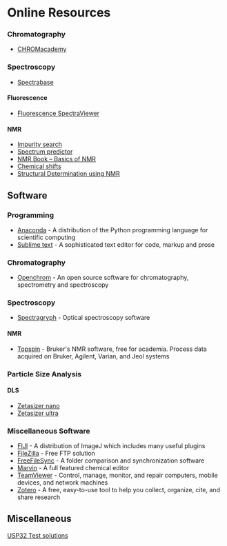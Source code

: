 # Online Resources

### Chromatography

* [CHROMacademy](https://www.chromacademy.com/)

### Spectroscopy

* [Spectrabase](https://spectrabase.com/)

#### Fluorescence

* [Fluorescence SpectraViewer](https://www.thermofisher.com/uk/en/home/life-science/cell-analysis/labeling-chemistry/fluorescence-spectraviewer.html#!/)

#### NMR

* [Impurity search](https://st-protein02.chem.au.dk/impurities/)
* [Spectrum predictor](http://www.nmrdb.org/new\_predictor)
* [NMR Book – Basics of NMR](http://www.cis.rit.edu/htbooks/nmr/)
* [Chemical shifts](http://www.chem.wisc.edu/areas/reich/nmr/h-data/hdata.htm)
* [Structural Determination using NMR](http://www.chem.wisc.edu/areas/reich/nmr/index.htm)

## Software

### Programming

* [Anaconda](https://www.anaconda.com/download/) - A distribution of the Python programming language for scientific computing
* [Sublime text](https://www.sublimetext.com/3) - A sophisticated text editor for code, markup and prose

### Chromatography

* [Openchrom](https://www.openchrom.net/download) - An open source software for chromatography, spectrometry and spectroscopy

### Spectroscopy

* [Spectragryph](https://www.effemm2.de/spectragryph/down.html) - Optical spectroscopy software

#### NMR

* [Topspin](https://www.bruker.com/service/support-upgrades/software-downloads/nmr/free-topspin-processing/nmr-topspin-license-for-academia.html) - Bruker's NMR software, free for academia. Process data acquired on Bruker, Agilent, Varian, and Jeol systems

### Particle Size Analysis

#### DLS

* [Zetasizer nano](https://www.malvernpanalytical.com/en/support/product-support/zetasizer-range/zetasizer-nano-range/zetasizer-nano-zs/index.html)
* [Zetasizer ultra](https://www.malvernpanalytical.com/en/support/product-support/zetasizer-range/zetasizer-ultra)

### Miscellaneous Software

* [FIJI](https://imagej.net/Fiji/Downloads) - A distribution of ImageJ which includes many useful plugins
* [FileZilla](https://filezilla-project.org/download.php) - Free FTP solution
* [FreeFileSync](https://freefilesync.org/download.php) - A folder comparison and synchronization software
* [Marvin](https://chemaxon.com/products/marvin/download) - A full featured chemical editor
* [TeamViewer](https://www.teamviewer.com/en/download/windows/) - Control, manage, monitor, and repair computers, mobile devices, and network machines
* [Zotero](https://www.zotero.org/download/) - A free, easy-to-use tool to help you collect, organize, cite, and share research

## Miscellaneous

[USP32 Test solutions](http://www.uspbpep.com/usp32/pub/data/v32270/usp32nf27s0\_test-solutions.html)
